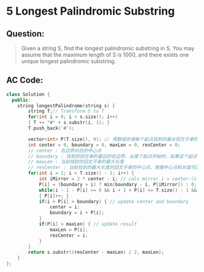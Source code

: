 # 5 Longest Palindromic Substring

## Question:

> Given a string S, find the longest palindromic substring in S. You may assume that the maximum length of S is 1000, and there exists one unique longest palindromic substring.

## AC Code:

``` c++
class Solution {
  public:
    string longestPalindrome(string s) {
        string T;// Transform S to T
        for(int i = 0; i < s.size(); i++)
        { T += "#" + s.substr(i, 1); }
        T.push_back('#');

        vector<int> P(T.size(), 0); // 用数组存储每个起点找到的最长回文子串的长度
        int center = 0, boundary = 0, maxLen = 0, resCenter = 0;
        // center : 右边界对应的中心点
        // boundary : 找到的回文串的最远的右边界，从某个起点开始时，如果这个起点在右边界之内，说明起点到右边界是以前某个回文串的一部分，就可以直接从右边界开始想外扩展。
        // maxLen : 当前找到的回文子串的最大长度
        // resCenter : 当前找到的最大长度的回文子串的中心点，根据中心点和长度可以还原回文串
        for(int i = 1; i < T.size() - 1; i++) {
            int iMirror = 2 * center - i; // calc mirror i = center-(i-center)
            P[i] = (boundary > i) ? min(boundary - i, P[iMirror]) : 0; // shortcut
            while(i - 1 - P[i] >= 0 && i + 1 + P[i] <= T.size() - 1 && T[i + 1 + P[i]] == T[i - 1 - P[i]]) // Attempt to expand palindrome centered at i
            { P[i]++; }
            if(i + P[i] > boundary) { // update center and boundary
                center = i;
                boundary = i + P[i];
            }
            if(P[i] > maxLen) { // update result
                maxLen = P[i];
                resCenter = i;
            }
        }
        return s.substr((resCenter - maxLen) / 2, maxLen);
    }
};
```
